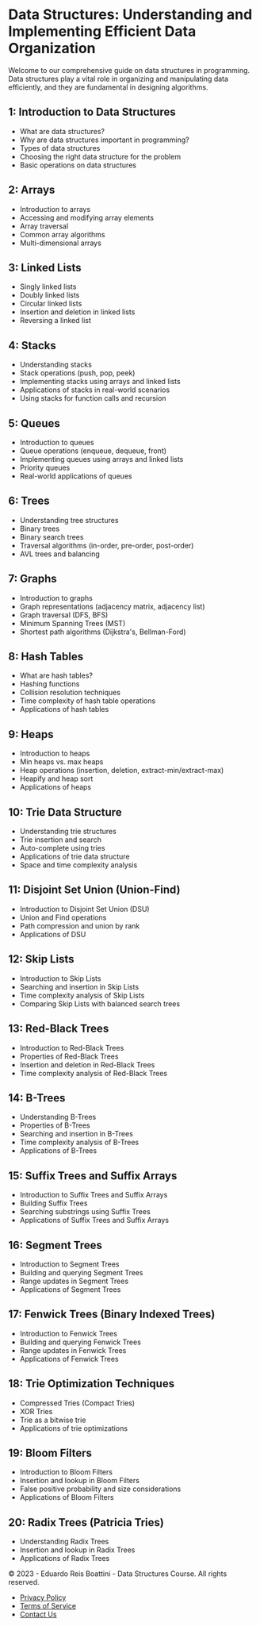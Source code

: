 # Data Structures: Understanding and Implementing Efficient Data Organization

Welcome to our comprehensive guide on data structures in programming. Data structures play a vital role in organizing and manipulating data efficiently, and they are fundamental in designing algorithms.

## 1: Introduction to Data Structures

- What are data structures?
- Why are data structures important in programming?
- Types of data structures
- Choosing the right data structure for the problem
- Basic operations on data structures

## 2: Arrays

- Introduction to arrays
- Accessing and modifying array elements
- Array traversal
- Common array algorithms
- Multi-dimensional arrays

## 3: Linked Lists

- Singly linked lists
- Doubly linked lists
- Circular linked lists
- Insertion and deletion in linked lists
- Reversing a linked list

## 4: Stacks

- Understanding stacks
- Stack operations (push, pop, peek)
- Implementing stacks using arrays and linked lists
- Applications of stacks in real-world scenarios
- Using stacks for function calls and recursion

## 5: Queues

- Introduction to queues
- Queue operations (enqueue, dequeue, front)
- Implementing queues using arrays and linked lists
- Priority queues
- Real-world applications of queues

## 6: Trees

- Understanding tree structures
- Binary trees
- Binary search trees
- Traversal algorithms (in-order, pre-order, post-order)
- AVL trees and balancing

## 7: Graphs

- Introduction to graphs
- Graph representations (adjacency matrix, adjacency list)
- Graph traversal (DFS, BFS)
- Minimum Spanning Trees (MST)
- Shortest path algorithms (Dijkstra's, Bellman-Ford)

## 8: Hash Tables

- What are hash tables?
- Hashing functions
- Collision resolution techniques
- Time complexity of hash table operations
- Applications of hash tables

## 9: Heaps

- Introduction to heaps
- Min heaps vs. max heaps
- Heap operations (insertion, deletion, extract-min/extract-max)
- Heapify and heap sort
- Applications of heaps

## 10: Trie Data Structure

- Understanding trie structures
- Trie insertion and search
- Auto-complete using tries
- Applications of trie data structure
- Space and time complexity analysis

## 11: Disjoint Set Union (Union-Find)

- Introduction to Disjoint Set Union (DSU)
- Union and Find operations
- Path compression and union by rank
- Applications of DSU

## 12: Skip Lists

- Introduction to Skip Lists
- Searching and insertion in Skip Lists
- Time complexity analysis of Skip Lists
- Comparing Skip Lists with balanced search trees

## 13: Red-Black Trees

- Introduction to Red-Black Trees
- Properties of Red-Black Trees
- Insertion and deletion in Red-Black Trees
- Time complexity analysis of Red-Black Trees

## 14: B-Trees

- Understanding B-Trees
- Properties of B-Trees
- Searching and insertion in B-Trees
- Time complexity analysis of B-Trees
- Applications of B-Trees

## 15: Suffix Trees and Suffix Arrays

- Introduction to Suffix Trees and Suffix Arrays
- Building Suffix Trees
- Searching substrings using Suffix Trees
- Applications of Suffix Trees and Suffix Arrays

## 16: Segment Trees

- Introduction to Segment Trees
- Building and querying Segment Trees
- Range updates in Segment Trees
- Applications of Segment Trees

## 17: Fenwick Trees (Binary Indexed Trees)

- Introduction to Fenwick Trees
- Building and querying Fenwick Trees
- Range updates in Fenwick Trees
- Applications of Fenwick Trees

## 18: Trie Optimization Techniques

- Compressed Tries (Compact Tries)
- XOR Tries
- Trie as a bitwise trie
- Applications of trie optimizations

## 19: Bloom Filters

- Introduction to Bloom Filters
- Insertion and lookup in Bloom Filters
- False positive probability and size considerations
- Applications of Bloom Filters

## 20: Radix Trees (Patricia Tries)

- Understanding Radix Trees
- Insertion and lookup in Radix Trees
- Applications of Radix Trees

<footer>
    <!-- Footer section with additional links and information -->
    <div class="footer-container">
        <p>&copy;  2023 - Eduardo Reis Boattini - Data Structures Course. All rights reserved.</p>
        <ul class="footer-menu">
            <li><a href="#">Privacy Policy</a></li>
            <li><a href="#">Terms of Service</a></li>
            <li><a href="#">Contact Us</a></li>
        </ul>
    </div
    <!-- Additional information or links here -->
</footer>

